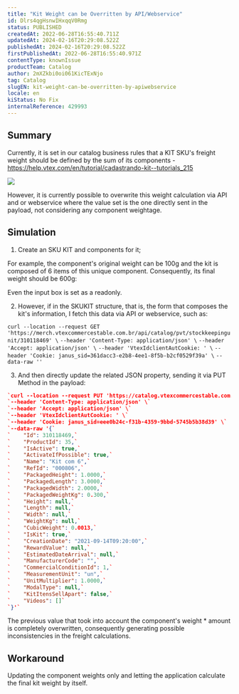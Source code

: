 ```yaml
---
title: "Kit Weight can be Overritten by API/Webservice"
id: Dlrs4qgHsnwIHxqqV0Rmg
status: PUBLISHED
createdAt: 2022-06-28T16:55:40.711Z
updatedAt: 2024-02-16T20:29:08.522Z
publishedAt: 2024-02-16T20:29:08.522Z
firstPublishedAt: 2022-06-28T16:55:40.971Z
contentType: knownIssue
productTeam: Catalog
author: 2mXZkbi0oi061KicTExNjo
tag: Catalog
slugEN: kit-weight-can-be-overritten-by-apiwebservice
locale: en
kiStatus: No Fix
internalReference: 429993
---
```


## Summary


Currently, it is set in our catalog business rules that a KIT SKU's freight weight should be defined by the sum of its components - https://help.vtex.com/en/tutorial/cadastrando-kit--tutorials_215

 ![](https://vtexhelp.zendesk.com/attachments/token/jgbIT0VRNCLLOdiQO0CQrka5D/?name=inline-2098334185.png)

However, it is currently possible to overwrite this weight calculation via API and or webservice where the value set is the one directly sent in the payload, not considering any component weightage.


## Simulation


1) Create an SKU KIT and components for it;

For example, the component's original weight can be 100g and the kit is composed of 6 items of this unique component. Consequently, its final weight should be 600g:

Even the input box is set as a readonly.

2) However, if in the SKUKIT structure, that is, the form that composes the kit's information, I fetch this data via API or webservice, such as:

`curl --location --request GET 'https://merch.vtexcommercestable.com.br/api/catalog/pvt/stockkeepingunit/310118469' \`
`--header 'Content-Type: application/json' \`
`--header 'Accept: application/json' \`
`--header 'VtexIdclientAutCookie: ' \`
`--header 'Cookie: janus_sid=361dacc3-e2b8-4ee1-8f5b-b2cf0529f39a' \`
`--data-raw ''`

3) And then directly update the related JSON property, sending it via PUT Method in the payload:

```json
`curl --location --request PUT 'https://catalog.vtexcommercestable.com.br/api/catalog/pvt/stockkeepingunit/?an=' \`
`--header 'Content-Type: application/json' \`
`--header 'Accept: application/json' \`
`--header 'VtexIdclientAutCookie: ' \`
`--header 'Cookie: janus_sid=eee0b24c-f31b-4359-9bbd-5745b5b38d39' \`
`--data-raw '{`
`    "Id": 310118469,`
`    "ProductId": 35,`
`    "IsActive": true,`
`    "ActivateIfPossible": true,`
`    "Name": "Kit com 6",`
`    "RefId": "000806",`
`    "PackagedHeight": 1.0000,`
`    "PackagedLength": 3.0000,`
`    "PackagedWidth": 2.0000,`
`    "PackagedWeightKg": 0.300,`
`    "Height": null,`
`    "Length": null,`
`    "Width": null,`
`    "WeightKg": null,`
`    "CubicWeight": 0.0013,`
`    "IsKit": true,`
`    "CreationDate": "2021-09-14T09:20:00",`
`    "RewardValue": null,`
`    "EstimatedDateArrival": null,`
`    "ManufacturerCode": "",`
`    "CommercialConditionId": 1,`
`    "MeasurementUnit": "un",`
`    "UnitMultiplier": 1.0000,`
`    "ModalType": null,`
`    "KitItensSellApart": false,`
`    "Videos": []`
`}'`
```

The previous value that took into account the component's weight * amount is completely overwritten, consequently generating possible inconsistencies in the freight calculations.


## Workaround


Updating the component weights only and letting the application calculate the final kit weight by itself.

